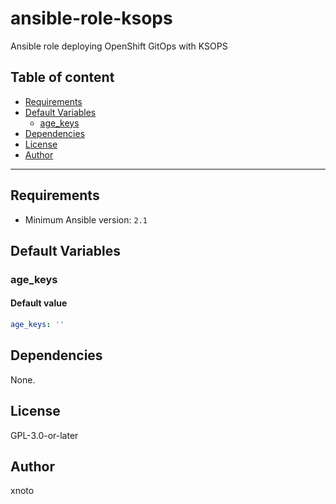 # ansible-role-ksops

Ansible role deploying OpenShift GitOps with KSOPS

## Table of content

- [Requirements](#requirements)
- [Default Variables](#default-variables)
  - [age_keys](#age_keys)
- [Dependencies](#dependencies)
- [License](#license)
- [Author](#author)

---

## Requirements

- Minimum Ansible version: `2.1`

## Default Variables

### age_keys

#### Default value

```YAML
age_keys: ''
```

## Dependencies

None.

## License

GPL-3.0-or-later

## Author

xnoto
